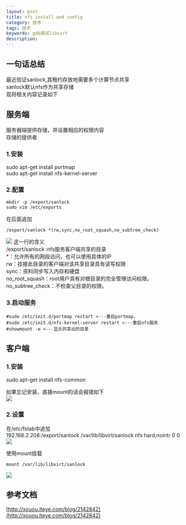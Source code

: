 ```yaml
---
layout: post
title: nfs install and config
category: 技术
tags: 技术
keywords: gdb调试libvirt
description: 
---
```


## 一句话总结 ##

最近验证sanlock,其租约存放地需要多个计算节点共享  
sanlock默认nfs作为共享存储  
现将相关内容记录如下

## 服务端 ##

服务器端提供存储，并设置相应的权限内容  
存储的提供者  

### 1.安装 ###

sudo apt-get install portmap  
sudo apt-get install nfs-kernel-server  

### 2.配置 ###

    mkdir -p /export/sanlock
    sudo vim /etc/exports  

在后面追加

    /export/sanlock *(rw,sync,no_root_squash,no_subtree_check)

![](http://i.imgur.com/2PyAUNY.png)
这一行的含义  
/export/sanlock :nfs服务客户端共享的目录  
*：允许所有的网段访问，也可以使用具体的IP  
rw：挂接此目录的客户端对该共享目录具有读写权限  
sync：资料同步写入内存和硬盘  
no_root_squash：root用户具有对根目录的完全管理访问权限。  
no_subtree_check：不检查父目录的权限。  

### 3.启动服务 ###

    #sudo /etc/init.d/portmap restart <---重启portmap，
    #sudo /etc/init.d/nfs-kernel-server restart <---重启nfs服务
    #showmount -e <---显示共享出的目录

## 客户端 ##

### 1.安装 ###

sudo apt-get install nfs-common

如果忘记安装，直接mount的话会报错如下  
![](http://i.imgur.com/psf2IDR.png)

### 2.设置 ###

在/etc/fstab中追加  
192.168.2.208:/export/sanlock /var/lib/libvirt/sanlock nfs hard,nointr 0 0  
![](http://i.imgur.com/ZR7NKUb.png)  

使用mount挂载

`mount /var/lib/libvirt/sanlock ` 

![](http://i.imgur.com/oI082pC.png)

## 参考文档 ##

[http://xouou.iteye.com/blog/2142842](http://xouou.iteye.com/blog/2142842)